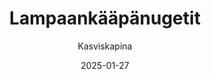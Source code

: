---
title: "Lampaan­kääpä­nugetit"
image: "https://vegaanibotti.lauravuo.me/2025/01/2025-01-27_small.png"
date: 2025-01-27
receipt_url: "https://kasviskapina.fi/reseptit/lampaankaapanugetit"
author: "Kasviskapina"
---